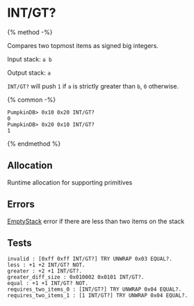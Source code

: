 # INT/GT?

{% method -%}

Compares two topmost items as signed big integers.

Input stack: `a b`

Output stack: `a`

`INT/GT?` will push `1` if `a` is strictly greater than `b`, `0` otherwise.

{% common -%}

```
PumpkinDB> 0x10 0x20 INT/GT?
0
PumpkinDB> 0x20 0x10 INT/GT?
1
```

{% endmethod %}

## Allocation

Runtime allocation for supporting primitives

## Errors

[EmptyStack](./errors/EmptyStack.md) error if there are less than two items on the stack

## Tests

```test
invalid : [0xff 0xff INT/GT?] TRY UNWRAP 0x03 EQUAL?.
less : +1 +2 INT/GT? NOT.
greater : +2 +1 INT/GT?.
greater_diff_size : 0x010002 0x0101 INT/GT?.
equal : +1 +1 INT/GT? NOT.
requires_two_items_0 : [INT/GT?] TRY UNWRAP 0x04 EQUAL?.
requires_two_items_1 : [1 INT/GT?] TRY UNWRAP 0x04 EQUAL?.
```
